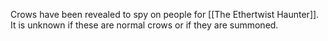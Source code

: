 Crows have been revealed to spy on people for [[The Ethertwist Haunter]]. It is unknown if these are normal crows or if they are summoned.